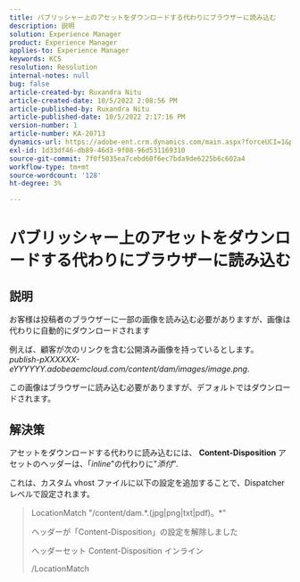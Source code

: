 ```yaml
---
title: パブリッシャー上のアセットをダウンロードする代わりにブラウザーに読み込む
description: 説明
solution: Experience Manager
product: Experience Manager
applies-to: Experience Manager
keywords: KCS
resolution: Resolution
internal-notes: null
bug: false
article-created-by: Ruxandra Nitu
article-created-date: 10/5/2022 2:08:56 PM
article-published-by: Ruxandra Nitu
article-published-date: 10/5/2022 2:17:16 PM
version-number: 1
article-number: KA-20713
dynamics-url: https://adobe-ent.crm.dynamics.com/main.aspx?forceUCI=1&pagetype=entityrecord&etn=knowledgearticle&id=a7a6973c-b744-ed11-bba2-0022480869de
exl-id: 1d33df46-db89-46d3-9f08-96d531169310
source-git-commit: 7f0f5035ea7cebd60f6ec7bda9de6225b6c602a4
workflow-type: tm+mt
source-wordcount: '128'
ht-degree: 3%

---
```


# パブリッシャー上のアセットをダウンロードする代わりにブラウザーに読み込む

## 説明


お客様は投稿者のブラウザーに一部の画像を読み込む必要がありますが、画像は代わりに自動的にダウンロードされます

例えば、顧客が次のリンクを含む公開済み画像を持っているとします。 *publish-pXXXXXX-eYYYYYY.adobeaemcloud.com/content/dam/images/image.png*.

この画像はブラウザーに読み込む必要がありますが、デフォルトではダウンロードされます。


## 解決策


アセットをダウンロードする代わりに読み込むには、 <b>Content-Disposition</b> アセットのヘッダーは、「*inline*&quot;の代わりに&quot;*添付*&quot;.

これは、カスタム vhost ファイルに以下の設定を追加することで、Dispatcher レベルで設定されます。




> LocationMatch &quot;\/content\/dam.\*\.(jpg|png|txt|pdf)。\*&quot;
> 
> ヘッダーが「Content-Disposition」の設定を解除しました
> 
> ヘッダーセット Content-Disposition インライン
> 
> /LocationMatch
